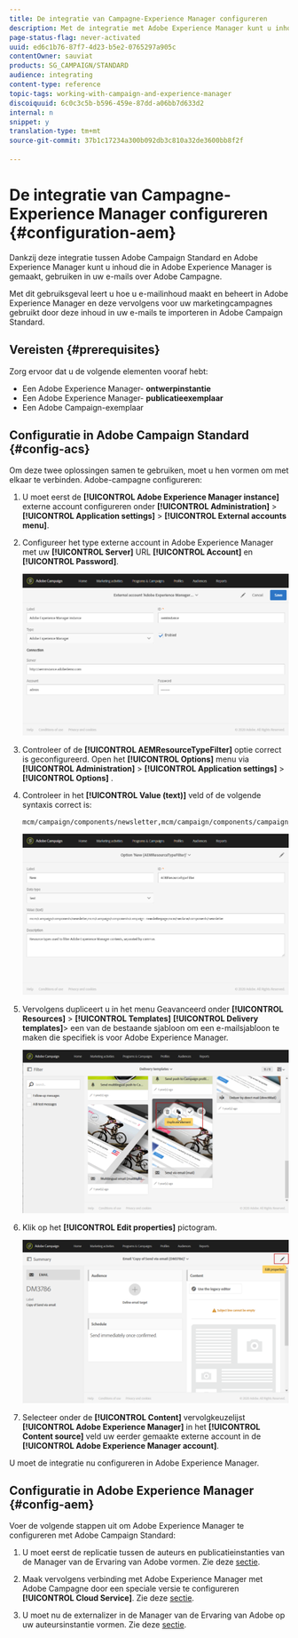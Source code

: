 ```yaml
---
title: De integratie van Campagne-Experience Manager configureren
description: Met de integratie met Adobe Experience Manager kunt u inhoud rechtstreeks in AEM maken en deze later gebruiken in Adobe Campaign.
page-status-flag: never-activated
uuid: ed6c1b76-87f7-4d23-b5e2-0765297a905c
contentOwner: sauviat
products: SG_CAMPAIGN/STANDARD
audience: integrating
content-type: reference
topic-tags: working-with-campaign-and-experience-manager
discoiquuid: 6c0c3c5b-b596-459e-87dd-a06bb7d633d2
internal: n
snippet: y
translation-type: tm+mt
source-git-commit: 37b1c17234a300b092db3c810a32de3600bb8f2f

---
```



# De integratie van Campagne-Experience Manager configureren {#configuration-aem}

Dankzij deze integratie tussen Adobe Campaign Standard en Adobe Experience Manager kunt u inhoud die in Adobe Experience Manager is gemaakt, gebruiken in uw e-mails over Adobe Campagne.

Met dit gebruiksgeval leert u hoe u e-mailinhoud maakt en beheert in Adobe Experience Manager en deze vervolgens voor uw marketingcampagnes gebruikt door deze inhoud in uw e-mails te importeren in Adobe Campaign Standard.

## Vereisten {#prerequisites}

Zorg ervoor dat u de volgende elementen vooraf hebt:

* Een Adobe Experience Manager- **ontwerpinstantie**
* Een Adobe Experience Manager- **publicatieexemplaar**
* Een Adobe Campaign-exemplaar

## Configuratie in Adobe Campaign Standard {#config-acs}

Om deze twee oplossingen samen te gebruiken, moet u hen vormen om met elkaar te verbinden.
Adobe-campagne configureren:

1. U moet eerst de **[!UICONTROL Adobe Experience Manager instance]** externe account configureren onder **[!UICONTROL Administration]** > **[!UICONTROL Application settings]** > **[!UICONTROL External accounts menu]**.

1. Configureer het type externe account in Adobe Experience Manager met uw **[!UICONTROL Server]** URL **[!UICONTROL Account]** en **[!UICONTROL Password]**.

   ![](assets/aem_1.png)

1. Controleer of de **[!UICONTROL AEMResourceTypeFilter]** optie correct is geconfigureerd. Open het **[!UICONTROL Options]** menu via **[!UICONTROL Administration]** > **[!UICONTROL Application settings]** > **[!UICONTROL Options]** .

1. Controleer in het **[!UICONTROL Value (text)]** veld of de volgende syntaxis correct is:

   ```
   mcm/campaign/components/newsletter,mcm/campaign/components/campaign_newsletterpage,mcm/neolane/components/newsletter
   ```

   ![](assets/aem_2.png)

1. Vervolgens dupliceert u in het menu Geavanceerd onder **[!UICONTROL Resources]** > **[!UICONTROL Templates]** **[!UICONTROL Delivery templates]**> een van de bestaande sjabloon om een e-mailsjabloon te maken die specifiek is voor Adobe Experience Manager.

   ![](assets/aem_3.png)

1. Klik op het **[!UICONTROL Edit properties]** pictogram.

   ![](assets/aem_4.png)

1. Selecteer onder de **[!UICONTROL Content]** vervolgkeuzelijst **[!UICONTROL Adobe Experience Manager]** in het **[!UICONTROL Content source]** veld uw eerder gemaakte externe account in de **[!UICONTROL Adobe Experience Manager account]**.

U moet de integratie nu configureren in Adobe Experience Manager.

## Configuratie in Adobe Experience Manager {#config-aem}

Voer de volgende stappen uit om Adobe Experience Manager te configureren met Adobe Campaign Standard:

1. U moet eerst de replicatie tussen de auteurs en publicatieinstanties van de Manager van de Ervaring van Adobe vormen. Zie deze [sectie](https://docs.adobe.com/content/help/en/experience-manager-65/administering/integration/campaignstandard.html#configuring-adobe-experience-manager).

1. Maak vervolgens verbinding met Adobe Experience Manager met Adobe Campagne door een speciale versie te configureren **[!UICONTROL Cloud Service]**. Zie deze [sectie](https://docs.adobe.com/content/help/en/experience-manager-65/administering/integration/campaignstandard.html#connecting-aem-to-adobe-campaign).

1. U moet nu de externalizer in de Manager van de Ervaring van Adobe op uw auteursinstantie vormen. Zie deze [sectie](https://docs.adobe.com/content/help/en/experience-manager-65/administering/integration/campaignstandard.html#configuring-the-externalizer).

